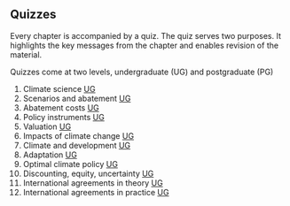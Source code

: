 ## Quizzes

Every chapter is accompanied by a quiz. The quiz serves two purposes. It highlights the key messages from the chapter and enables revision of the material.

Quizzes come at two levels, undergraduate (UG) and postgraduate (PG)
1. Climate science [UG](http://www.surveygizmo.co.uk/s3/2126176/Quiz-UG-Climate-science)
2. Scenarios and abatement [UG](http://www.surveygizmo.co.uk/s3/2128975/Quiz-UG-Emission-scenarios)
3. Abatement costs [UG](http://www.surveygizmo.co.uk/s3/2132834/Quiz-UG-Abatement-costs)
4. Policy instruments [UG](http://www.surveygizmo.co.uk/s3/2136418/Quiz-UG-Policy-instruments)
5. Valuation [UG](http://www.surveygizmo.co.uk/s3/2137406/Quiz-UG-Valuation)
6. Impacts of climate change [UG](http://www.surveygizmo.co.uk/s3/2139354/Quiz-UG-Impacts)
7. Climate and development [UG](http://www.surveygizmo.co.uk/s3/2139649/Quiz-UG-Development)
8. Adaptation [UG](http://www.surveygizmo.co.uk/s3/2144848/Quiz-UG-Adaptation)
9. Optimal climate policy [UG](http://www.surveygizmo.co.uk/s3/2147092/Quiz-UG-Optimal-climate-policy)
10. Discounting, equity, uncertainty [UG](http://www.surveygizmo.co.uk/s3/2149012/Quiz-UG-Time-risk-inequity)
11. International agreements in theory [UG](http://www.surveygizmo.co.uk/s3/2149772/Quiz-UG-International-agreements-in-theory)
12. International agreements in practice [UG](http://www.surveygizmo.co.uk/s3/2151579/Quiz-UG-International-agreements-in-practice)
